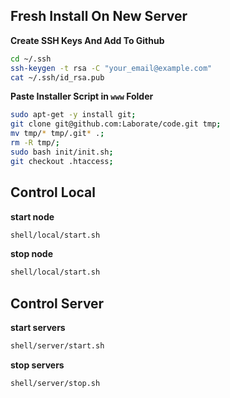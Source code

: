 Fresh Install On New Server
----------------------------
**Create SSH Keys And Add To Github**
```bash
cd ~/.ssh
ssh-keygen -t rsa -C "your_email@example.com"
cat ~/.ssh/id_rsa.pub
```

**Paste Installer Script in ```www``` Folder**
```bash
sudo apt-get -y install git;
git clone git@github.com:Laborate/code.git tmp;
mv tmp/* tmp/.git* .; 
rm -R tmp/; 
sudo bash init/init.sh; 
git checkout .htaccess;
```

Control Local
---------
**start node**
```bash
shell/local/start.sh
```

**stop node**
```bash
shell/local/start.sh
```


Control Server
-----------
**start servers**
```bash
shell/server/start.sh
```

**stop servers**
```bash
shell/server/stop.sh
```
